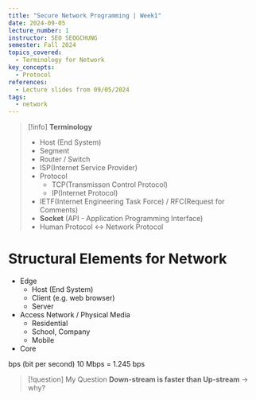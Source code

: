 ```yaml
---
title: "Secure Network Programming | Week1"
date: 2024-09-05
lecture_number: 1
instructor: SEO SEOGCHUNG
semester: Fall 2024
topics_covered:
  - Terminology for Network
key_concepts:
  - Protocol
references:
  - Lecture slides from 09/05/2024
tags:
  - network
---
```


> [!info] **Terminology**
> - Host (End System)
> - Segment
> - Router / Switch
> - ISP(Internet Service Provider)
> - Protocol
> 	- TCP(Transmisson Control Protocol)
> 	- IP(Internet Protocol)
> - IETF(Internet Engineering Task Force) / RFC(Request for Comments)
> - **Socket** (API - Application Programming Interface)
> - Human Protocol <-> Network Protocol

# Structural Elements for Network

- Edge
	- Host (End System)
	- Client (e.g. web browser)
	- Server
- Access Network / Physical Media
	- Residential
	- School, Company
	- Mobile
- Core

bps (bit per second)
10 Mbps = 1.245 bps

> [!question] My Question
> **Down-stream is faster than Up-stream** -> why?
